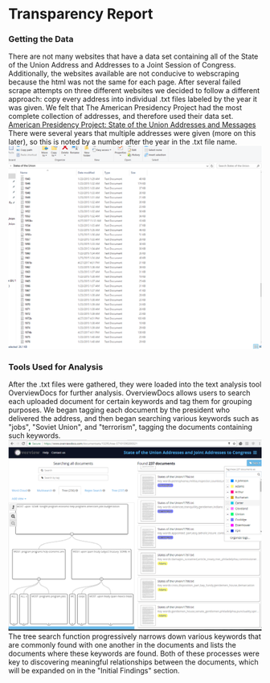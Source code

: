 # Transparency Report

### Getting the Data
There are not many websites that have a data set containing all of the State of the Union Address and Addresses to a Joint Session of Congress. Additionally, the websites available are not conducive to webscraping because the html was not the same for each page. After several failed scrape attempts on three different websites we decided to follow a different approach: copy every address into individual .txt files labeled by the year it was given. We felt that The American Presidency Project had the most complete collection of addresses, and therefore used their data set.
[American Presidency Project: State of the Union Addresses and Messages](http://www.presidency.ucsb.edu/sou.php)
There were several years that multiple addresses were given (more on this later), so this is noted by a number after the year in the .txt file name.
![Text Files in Folder](docs\imgs\txt_State_of_the_Union.png)

### Tools Used for Analysis
After the .txt files were gathered, they were loaded into the text analysis tool OverviewDocs for further analysis. OverviewDocs allows users to search each uploaded document for certain keywords and tag them for grouping purposes. We began tagging each document by the president who delivered the address, and then began searching various keywords such as "jobs", "Soviet Union", and "terrorism", tagging the documents containing such keywords.
![Overview Tags and Tree](docs\imgs\overview_tree_and_tagging.png)
The tree search function progressively narrows down various keywords that are commonly found with one another in the documents and lists the documents where these keywords are found. Both of these processes were key to discovering meaningful relationships between the documents, which will be expanded on in the "Initial Findings" section.

